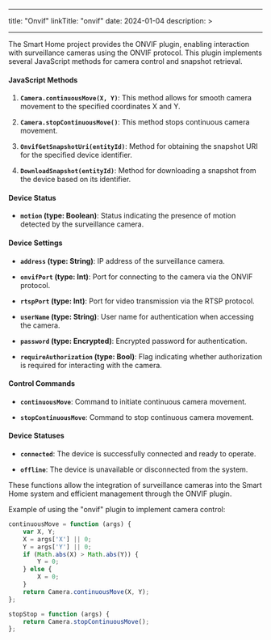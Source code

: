 
---
title: "Onvif"
linkTitle: "onvif"
date: 2024-01-04
description: >
  
---

The Smart Home project provides the ONVIF plugin, enabling interaction with surveillance cameras using the ONVIF protocol. This plugin implements several JavaScript methods for camera control and snapshot retrieval.

#### JavaScript Methods

1. **`Camera.continuousMove(X, Y)`**: This method allows for smooth camera movement to the specified coordinates X and Y.

2. **`Camera.stopContinuousMove()`**: This method stops continuous camera movement.

3. **`OnvifGetSnapshotUri(entityId)`**: Method for obtaining the snapshot URI for the specified device identifier.

4. **`DownloadSnapshot(entityId)`**: Method for downloading a snapshot from the device based on its identifier.

#### Device Status

- **`motion` (type: Boolean)**: Status indicating the presence of motion detected by the surveillance camera.

#### Device Settings

- **`address` (type: String)**: IP address of the surveillance camera.

- **`onvifPort` (type: Int)**: Port for connecting to the camera via the ONVIF protocol.

- **`rtspPort` (type: Int)**: Port for video transmission via the RTSP protocol.

- **`userName` (type: String)**: User name for authentication when accessing the camera.

- **`password` (type: Encrypted)**: Encrypted password for authentication.

- **`requireAuthorization` (type: Bool)**: Flag indicating whether authorization is required for interacting with the camera.

#### Control Commands

- **`continuousMove`**: Command to initiate continuous camera movement.

- **`stopContinuousMove`**: Command to stop continuous camera movement.

#### Device Statuses

- **`connected`**: The device is successfully connected and ready to operate.

- **`offline`**: The device is unavailable or disconnected from the system.

These functions allow the integration of surveillance cameras into the Smart Home system and efficient management through the ONVIF plugin.

Example of using the "onvif" plugin to implement camera control:

```javascript
continuousMove = function (args) {
    var X, Y;
    X = args['X'] || 0;
    Y = args['Y'] || 0;
    if (Math.abs(X) > Math.abs(Y)) {
        Y = 0;
    } else {
        X = 0;
    }
    return Camera.continuousMove(X, Y);
};

stopStop = function (args) {
    return Camera.stopContinuousMove();
};

```
